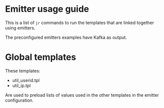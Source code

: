 # Emitter usage guide

This is a list of `jr` commands to run the templates that are linked together using emitters.

The preconfigured emitters examples have Kafka as output.

# Global templates 

These templates:

* util_userid.tpl
* util_ip.tpl

Are used to preload lists of values used in the other templates in the emitter configuration.